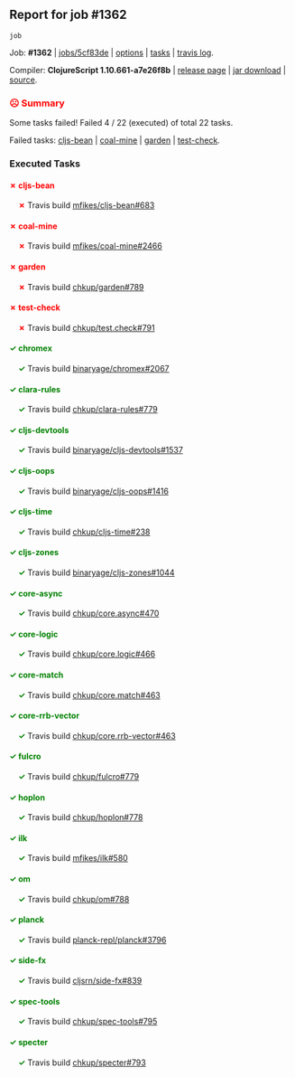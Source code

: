 ## Report for job #1362
```
job
```


Job: **#1362** | [jobs/5cf83de](https://github.com/cljs-oss/canary/commit/5cf83de312b39c30faf309afad3c9e1297cc49ea) | [options](options.edn) | [tasks](tasks.edn) | [travis log](https://travis-ci.org/cljs-oss/canary/builds/670518410).

Compiler: **ClojureScript 1.10.661-a7e26f8b** | [release page](https://github.com/cljs-oss/canary/releases/tag/r1.10.661-a7e26f8b) | [jar download](https://github.com/cljs-oss/canary/releases/download/r1.10.661-a7e26f8b/clojurescript-1.10.661-a7e26f8b.jar) | [source](https://github.com/clojure/clojurescript/commit/a7e26f8bc19721c9382f6ab7c1cfd6786cc731cf).

### <b style='color:red'>☹ Summary</b>

Some tasks failed! Failed 4 / 22 (executed) of total 22 tasks.

Failed tasks: [cljs-bean](#-cljs-bean) | [coal-mine](#-coal-mine) | [garden](#-garden) | [test-check](#-test-check).

### Executed Tasks

#### <b style='color:red'>&#x2717; cljs-bean</b>
&nbsp;&nbsp;&nbsp;&nbsp;<b style='color:red'>&#x2717;</b> Travis build [mfikes/cljs-bean#683](https://travis-ci.org/mfikes/cljs-bean/builds/670519040)<br>

#### <b style='color:red'>&#x2717; coal-mine</b>
&nbsp;&nbsp;&nbsp;&nbsp;<b style='color:red'>&#x2717;</b> Travis build [mfikes/coal-mine#2466](https://travis-ci.org/mfikes/coal-mine/builds/670519063)<br>

#### <b style='color:red'>&#x2717; garden</b>
&nbsp;&nbsp;&nbsp;&nbsp;<b style='color:red'>&#x2717;</b> Travis build [chkup/garden#789](https://travis-ci.org/chkup/garden/builds/670519110)<br>

#### <b style='color:red'>&#x2717; test-check</b>
&nbsp;&nbsp;&nbsp;&nbsp;<b style='color:red'>&#x2717;</b> Travis build [chkup/test.check#791](https://travis-ci.org/chkup/test.check/builds/670519180)<br>

#### <b style='color:green'>&#x2713; chromex</b>
&nbsp;&nbsp;&nbsp;&nbsp;<b style='color:green'>&#x2713;</b> Travis build [binaryage/chromex#2067](https://travis-ci.org/binaryage/chromex/builds/670519031)<br>

#### <b style='color:green'>&#x2713; clara-rules</b>
&nbsp;&nbsp;&nbsp;&nbsp;<b style='color:green'>&#x2713;</b> Travis build [chkup/clara-rules#779](https://travis-ci.org/chkup/clara-rules/builds/670519038)<br>

#### <b style='color:green'>&#x2713; cljs-devtools</b>
&nbsp;&nbsp;&nbsp;&nbsp;<b style='color:green'>&#x2713;</b> Travis build [binaryage/cljs-devtools#1537](https://travis-ci.org/binaryage/cljs-devtools/builds/670519045)<br>

#### <b style='color:green'>&#x2713; cljs-oops</b>
&nbsp;&nbsp;&nbsp;&nbsp;<b style='color:green'>&#x2713;</b> Travis build [binaryage/cljs-oops#1416](https://travis-ci.org/binaryage/cljs-oops/builds/670519047)<br>

#### <b style='color:green'>&#x2713; cljs-time</b>
&nbsp;&nbsp;&nbsp;&nbsp;<b style='color:green'>&#x2713;</b> Travis build [chkup/cljs-time#238](https://travis-ci.org/chkup/cljs-time/builds/670519058)<br>

#### <b style='color:green'>&#x2713; cljs-zones</b>
&nbsp;&nbsp;&nbsp;&nbsp;<b style='color:green'>&#x2713;</b> Travis build [binaryage/cljs-zones#1044](https://travis-ci.org/binaryage/cljs-zones/builds/670519061)<br>

#### <b style='color:green'>&#x2713; core-async</b>
&nbsp;&nbsp;&nbsp;&nbsp;<b style='color:green'>&#x2713;</b> Travis build [chkup/core.async#470](https://travis-ci.org/chkup/core.async/builds/670519075)<br>

#### <b style='color:green'>&#x2713; core-logic</b>
&nbsp;&nbsp;&nbsp;&nbsp;<b style='color:green'>&#x2713;</b> Travis build [chkup/core.logic#466](https://travis-ci.org/chkup/core.logic/builds/670519079)<br>

#### <b style='color:green'>&#x2713; core-match</b>
&nbsp;&nbsp;&nbsp;&nbsp;<b style='color:green'>&#x2713;</b> Travis build [chkup/core.match#463](https://travis-ci.org/chkup/core.match/builds/670519091)<br>

#### <b style='color:green'>&#x2713; core-rrb-vector</b>
&nbsp;&nbsp;&nbsp;&nbsp;<b style='color:green'>&#x2713;</b> Travis build [chkup/core.rrb-vector#463](https://travis-ci.org/chkup/core.rrb-vector/builds/670519102)<br>

#### <b style='color:green'>&#x2713; fulcro</b>
&nbsp;&nbsp;&nbsp;&nbsp;<b style='color:green'>&#x2713;</b> Travis build [chkup/fulcro#779](https://travis-ci.org/chkup/fulcro/builds/670519106)<br>

#### <b style='color:green'>&#x2713; hoplon</b>
&nbsp;&nbsp;&nbsp;&nbsp;<b style='color:green'>&#x2713;</b> Travis build [chkup/hoplon#778](https://travis-ci.org/chkup/hoplon/builds/670519108)<br>

#### <b style='color:green'>&#x2713; ilk</b>
&nbsp;&nbsp;&nbsp;&nbsp;<b style='color:green'>&#x2713;</b> Travis build [mfikes/ilk#580](https://travis-ci.org/mfikes/ilk/builds/670519195)<br>

#### <b style='color:green'>&#x2713; om</b>
&nbsp;&nbsp;&nbsp;&nbsp;<b style='color:green'>&#x2713;</b> Travis build [chkup/om#788](https://travis-ci.org/chkup/om/builds/670519129)<br>

#### <b style='color:green'>&#x2713; planck</b>
&nbsp;&nbsp;&nbsp;&nbsp;<b style='color:green'>&#x2713;</b> Travis build [planck-repl/planck#3796](https://travis-ci.org/planck-repl/planck/builds/670519227)<br>

#### <b style='color:green'>&#x2713; side-fx</b>
&nbsp;&nbsp;&nbsp;&nbsp;<b style='color:green'>&#x2713;</b> Travis build [cljsrn/side-fx#839](https://travis-ci.org/cljsrn/side-fx/builds/670519236)<br>

#### <b style='color:green'>&#x2713; spec-tools</b>
&nbsp;&nbsp;&nbsp;&nbsp;<b style='color:green'>&#x2713;</b> Travis build [chkup/spec-tools#795](https://travis-ci.org/chkup/spec-tools/builds/670519244)<br>

#### <b style='color:green'>&#x2713; specter</b>
&nbsp;&nbsp;&nbsp;&nbsp;<b style='color:green'>&#x2713;</b> Travis build [chkup/specter#793](https://travis-ci.org/chkup/specter/builds/670519145)<br>